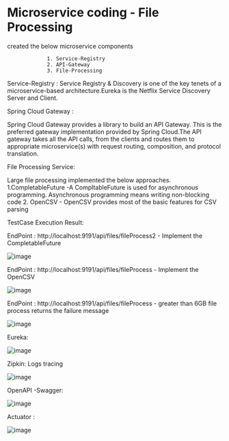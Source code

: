 # Microservice coding - File Processing 

created the below microservice components 

                 1. Service-Registry
                 2. API-Gateway
                 3. File-Processing 
Service-Registry : 
Service Registry & Discovery is one of the key tenets of a microservice-based architecture.Eureka is the Netflix Service Discovery Server and Client.

Spring Cloud Gateway :

Spring Cloud Gateway provides a library to build an API Gateway. This is the preferred gateway implementation provided by Spring Cloud.The API gateway takes all the API calls, from the clients and routes them to appropriate microservice(s) with request routing, composition, and protocol translation.

File Processing Service: 

Large file processing implemented the below approaches.
   1.CompletableFuture -A CompltableFuture is used for asynchronous programming. Asynchronous programming means writing non-blocking code
   2. OpenCSV - OpenCSV provides most of the basic features for CSV parsing
   
TestCase Execution Result:

EndPoint : http://localhost:9191/api/files/fileProcess2  - Implement the CompletableFuture

![image](https://user-images.githubusercontent.com/7304421/232937715-68d36674-f6bb-4a98-8fcb-8d7317749da6.png)

EndPoint : http://localhost:9191/api/files/fileProcess - Implement the OpenCSV

![image](https://user-images.githubusercontent.com/7304421/232937837-bbdaaeb5-f6e0-4a08-b57a-101f91ef8a26.png)

EndPoint : http://localhost:9191/api/files/fileProcess  -  greater than 6GB file process returns the failure message

![image](https://user-images.githubusercontent.com/7304421/232938078-3b1ed09a-7df6-4acf-a8c5-66c4ec9085cc.png)

Eureka:

![image](https://user-images.githubusercontent.com/7304421/232938227-97513b02-517e-4207-bf83-dc46a2143031.png)

Zipkin: Logs tracing 

![image](https://user-images.githubusercontent.com/7304421/232939059-5a8a7325-2b7f-4659-a7f2-e968c73a42aa.png)

OpenAPI -Swagger:

![image](https://user-images.githubusercontent.com/7304421/232939278-6b4cdc6f-42e1-440e-9865-4a453d3e0f22.png)

Actuator :

![image](https://user-images.githubusercontent.com/7304421/232939371-bf8dcd2a-ee5d-4127-ad59-73842bfb8208.png)








   
 



                 
